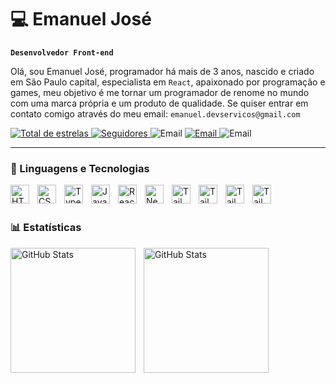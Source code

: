 # 💻 Emanuel José

**`Desenvolvedor Front-end`**

Olá, sou Emanuel José, programador há mais de 3 anos, nascido e criado em São Paulo capital, especialista em `React`, apaixonado por programação e games, meu objetivo é me tornar um programador de renome no mundo com uma marca própria e um produto de qualidade. Se quiser entrar em contato comigo através do meu email: `emanuel.devservicos@gmail.com`

<p align="left">
<!--     <a href="https://www.youtube.com/@nosetrixgames1056?sub_confirmation=1">
        <img 
            alt="youtube subscribers" 
            title="Inscreva-se no meu canal" 
            src="https://custom-icon-badges.demolab.com/youtube/channel/subscribers/UCkL209FoXBNb3Fgkiz1mIGg?color=%23E05D44&label=Inscreva-se&logo=video&logoColor=white&style=for-the-badge&labelColor=CE4630"
        />
    </a> -->
<!--     <a href="https://www.youtube.com/@nosetrixgames1056">
        <img 
            alt="youtube views" 
            title="Vizualizações no YouTube" 
            src="https://custom-icon-badges.demolab.com/youtube/channel/views/UCkL209FoXBNb3Fgkiz1mIGg?color=%23E1AD0E&logo=eye&logoColor=white&style=for-the-badge&labelColor=C79600"
        />
    </a>  -->
    <a href="https://github.com/emanuel-jose?tab=repositories&sort=stargazers">
        <img 
            alt="Total de estrelas" 
            title="Total de estrelas GitHub" 
            src="https://custom-icon-badges.demolab.com/github/stars/emanuel-jose?color=55960c&style=for-the-badge&labelColor=488207&logo=star&label=estrelas"
        />
    </a>
    <a href="https://github.com/emanuel-jose?tab=followers">
        <img 
            alt="Seguidores" 
            title="Me siga no GitHub" 
            src="https://custom-icon-badges.demolab.com/github/followers/emanuel-jose?color=236ad3&labelColor=1155ba&style=for-the-badge&logo=github&label=Seguidores&logoColor=white"
        />
    </a>
    <img 
            alt="Email" 
            title="Email" 
            src="https://custom-icon-badges.demolab.com/badge/-emanuel.devservicos@gmail.com-red?style=for-the-badge&logo=mention&logoColor=white"
    />
    <a href="https://www.linkedin.com/in/emanueljose/">
        <img 
            alt="Email" 
            title="Email" 
            src="https://custom-icon-badges.demolab.com/badge/-emanueljose-blue?style=for-the-badge&logo=linkedin&logoColor=white"
    />
    </a>
     <img 
            alt="Email" 
            title="Email" 
            src="https://custom-icon-badges.demolab.com/badge/São Paulo-BR-green?style=for-the-badge&logo=location&logoColor=white"
    />
</p>

---

### 🤖 Linguagens e Tecnologias

<img 
    align="left" 
    alt="HTML"
    title="HTML" 
    width="30px" 
    style="padding-right: 10px;" 
    src="https://cdn.jsdelivr.net/gh/devicons/devicon@latest/icons/html5/html5-original.svg" 
/>
<img 
    align="left" 
    alt="CSS" 
    title="CSS"
    width="30px" 
    style="padding-right: 10px;" 
    src="https://cdn.jsdelivr.net/gh/devicons/devicon@latest/icons/css3/css3-original.svg" 
/>
<img 
    align="left" 
    alt="TypeScript"
    title="TypeScript" 
    width="30px" 
    style="padding-right: 10px;" 
    src="https://cdn.jsdelivr.net/gh/devicons/devicon@latest/icons/typescript/typescript-original.svg" 
/>

<img 
    align="left" 
    alt="JavaScript" 
    title="JavaScript"
    width="30px" 
    style="padding-right: 10px;" 
    src="https://cdn.jsdelivr.net/gh/devicons/devicon@latest/icons/javascript/javascript-original.svg" 
/>

<img 
    align="left" 
    alt="React"
    title="React" 
    width="30px" 
    style="padding-right: 10px;" 
    src="https://cdn.jsdelivr.net/gh/devicons/devicon@latest/icons/react/react-original.svg" 
/>
<img 
    align="left" 
    alt="Next.js" 
    title="Next.js"
    width="30px" 
    style="padding-right: 10px;" 
    src="https://cdn.jsdelivr.net/gh/devicons/devicon@latest/icons/nextjs/nextjs-original.svg" 
/>
<img 
    align="left" 
    alt="Tailwind" 
    title="Tailwind"
    width="30px" 
    style="padding-right: 10px;" 
    src="https://cdn.jsdelivr.net/gh/devicons/devicon@latest/icons/tailwindcss/tailwindcss-original.svg" 
/>
<img 
    align="left" 
    alt="Tailwind" 
    title="Tailwind"
    width="30px" 
    style="padding-right: 10px;" 
    src="https://cdn.jsdelivr.net/gh/devicons/devicon@latest/icons/nodejs/nodejs-original-wordmark.svg" />

<img
    align="left" 
    alt="Tailwind" 
    title="Tailwind"
    width="30px" 
    style="padding-right: 10px;"
    src="https://cdn.jsdelivr.net/gh/devicons/devicon@latest/icons/csharp/csharp-original.svg" />
<img 
    align="left" 
    alt="Tailwind" 
    title="Tailwind"
    width="30px" 
    style="padding-right: 10px;"
    src="https://cdn.jsdelivr.net/gh/devicons/devicon@latest/icons/mongodb/mongodb-plain-wordmark.svg" />

<br/>
<br/>

### 📊 Estatísticas

<div>
 <img 
    align="left" 
    alt="GitHub Stats" 
    height="200" 
    style="padding-right: 10px;" 
    src="https://github-readme-stats.vercel.app/api?username=emanuel-jose&show_icons=true&theme=radical&include_all_commits=true&locale=pt-br" 
  />

<img 
      align="left" 
      alt="GitHub Stats" 
      height="200" 
      src="https://github-readme-stats.vercel.app/api/top-langs/?username=emanuel-jose&theme=radical&layout=compact&custom_title=Tecnologias&langs_count=9" 
  />

</div>
